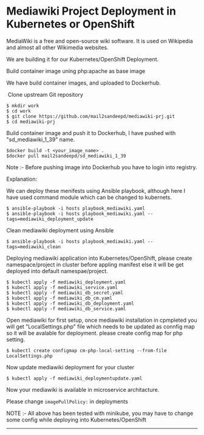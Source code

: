 # Mediawiki Project Deployment in Kubernetes or OpenShift

MediaWiki is a free and open-source wiki software. It is used on Wikipedia and almost all other Wikimedia websites.

We are building it for our Kubernetes/OpenShift Deployment.

Build container image uning php:apache as base image

We have build container images, and uploaded to Dockerhub.

 Clone upstream Git repository

    $ mkdir work
    $ cd work
    $ git clone https://github.com/mail2sandeepd/mediawiki-prj.git
    $ cd mediawiki-prj

Build container image and push it to Dockerhub, I have pushed with "sd_mediawiki_1_39" name.

    $docker build -t <your_image_name> .
    $docker pull mail2sandeepd/sd_mediawiki_1_39

Note :- Before pushing image into Dockerhub you have to login into registry.

Explanation:

We can deploy these menifests using Ansible playbook, although here I have used command module which can be changed to kubernets.

    $ ansible-playbook -i hosts playbook_mediawiki.yaml
    $ ansible-playbook -i hosts playbook_mediawiki.yaml --tags=mediawiki_deployment_update

Clean mediawiki deployment using Ansible

    $ ansible-playbook -i hosts playbook_mediawiki.yaml --tags=mediawiki_clean

Deploying mediawiki application into Kubernetes/OpenShift, please create namespace/project in cluster before appling manifest else it will be get deployed into default namespae/project.

    $ kubectl apply -f mediawiki_deployment.yaml
    $ kubectl apply -f mediawiki_service.yaml 
    $ kubectl apply -f mediawiki_db_secret.yaml 
    $ kubectl apply -f mediawiki_db_cm.yaml 
    $ kubectl apply -f mediawiki_db_deployment.yaml 
    $ kubectl apply -f mediawiki_db_service.yaml 
  
Open mediawiki for first setup, once mediawiki installation in cpmpleted you will get "LocalSettings.php" file which  needs to be updated as connfig map so it will be avalable for deployment. please create config map for php setting.

    $ kubectl create configmap cm-php-local-setting --from-file LocalSettings.php

Now update mediawiki deployment for your cluster 
    
    $ kubectl apply -f mediawiki_deploymentupdate.yaml

Now your mediawiki is available in microservice architacture.


Please change ```imagePullPolicy:``` in deployments 

NOTE :- All above has been tested with minikube, you may have to change some config while deploying into Kubernetes/OpenShift 
      

------------------------------------------------------------------------------------------------

